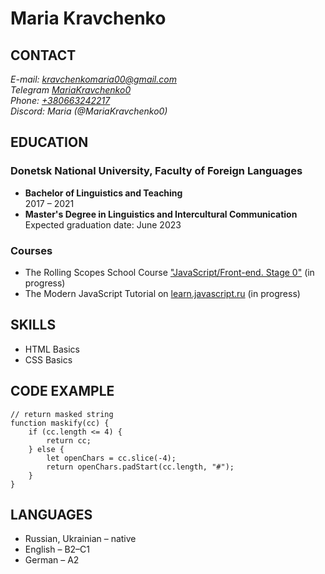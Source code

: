 # Maria Kravchenko

## CONTACT

_E-mail: [kravchenkomaria00@gmail.com](mailto:kravchenkomaria00@gmail.com)_\
_Telegram [MariaKravchenko0](https://t.me/MariaKravchenko0)_\
_Phone: [+380663242217](tel:+380663242217)_\
_Discord: Maria (@MariaKravchenko0)_

## EDUCATION

### **Donetsk National University, Faculty of Foreign Languages**

- **Bachelor of Linguistics and Teaching**\
  2017 – 2021
- **Master's Degree in Linguistics and Intercultural Communication**\
  Expected graduation date: June 2023

### **Courses**

- The Rolling Scopes School Course ["JavaScript/Front-end. Stage 0"](https://rs.school/js-stage0/) (in progress)
- The Modern JavaScript Tutorial on [learn.javascript.ru](https://learn.javascript.ru/) (in progress)

## SKILLS

- HTML Basics
- CSS Basics

## CODE EXAMPLE

```
// return masked string
function maskify(cc) {
    if (cc.length <= 4) {
        return cc;
    } else {
        let openChars = cc.slice(-4);
        return openChars.padStart(cc.length, "#");
    }
}
```

## LANGUAGES

- Russian, Ukrainian – native
- English – B2–C1
- German – A2
